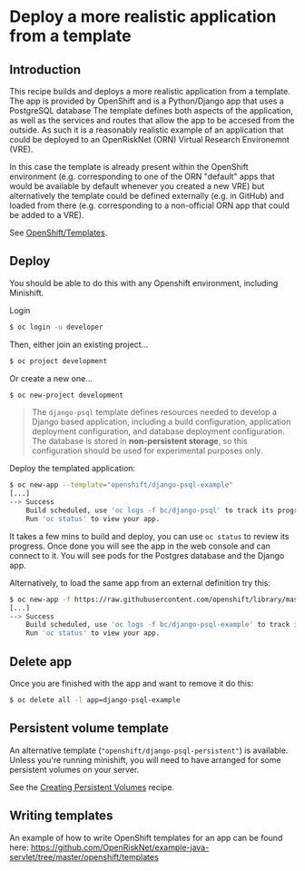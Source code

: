 # Deploy a more realistic application from a template

## Introduction

This recipe builds and deploys a more realistic application from a template. The app is provided by OpenShift and is a Python/Django app
that uses a PostgreSQL database The template defines both aspects of the application, as well as the services and routes that allow the 
app to be accesed from the outside. As such it is a reasonably realistic example of an application that could be deployed to an 
OpenRiskNet (ORN) Virtual Research Environemnt (VRE). 

In this case the template is already present within the OpenShift environment (e.g. corresponding to one of the ORN "default" apps that 
would be available by default whenever you created a new VRE) but alternatively the template could be defined externally (e.g. in GitHub) 
and loaded from there (e.g. corresponding to a non-official ORN app that could be added to a VRE).

See [OpenShift/Templates](https://github.com/openshift/django-ex/tree/master/openshift/templates).

## Deploy

You should be able to do this with any Openshift environment, including Minishift. 

Login
```sh
$ oc login -u developer
```

Then, either join an existing project...
```sh
$ oc project development
```

Or create a new one...
```sh
$ oc new-project development
```

>   The `django-psql` template defines resources needed to develop a
    Django based application, including a build configuration, application
    deployment configuration, and database deployment configuration.
    The database is stored in **non-persistent storage**, so this configuration
    should be used for experimental purposes only.

Deploy the templated application:
```sh
$ oc new-app --template="openshift/django-psql-example"
[...]
--> Success
    Build scheduled, use 'oc logs -f bc/django-psql' to track its progress.
    Run 'oc status' to view your app.
```

It takes a few mins to build and deploy, you can use `oc status` to review its
progress. Once done you will see the app in the web console and can connect to it.
You will see pods for the Postgres database and the Django app.

Alternatively, to load the same app from an external definition try this:
```sh
$ oc new-app -f https://raw.githubusercontent.com/openshift/library/master/official/django/templates/django-psql-example.json
[...]
--> Success
    Build scheduled, use 'oc logs -f bc/django-psql-example' to track its progress.
    Run 'oc status' to view your app.
```

## Delete app

Once you are finished with the app and want to remove it do this:
```sh
$ oc delete all -l app=django-psql-example
```

## Persistent volume template
An alternative template (`"openshift/django-psql-persistent"`) is available.
Unless you're running minishift, you will need to have arranged for some
persistent volumes on your server.

See the [Creating Persistent Volumes](creating-persistent-volumes-nfs.md) recipe.

## Writing templates

An example of how to write OpenShift templates for an app can be found here:
https://github.com/OpenRiskNet/example-java-servlet/tree/master/openshift/templates
